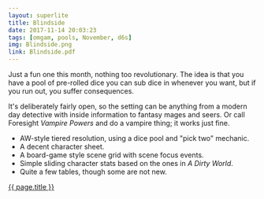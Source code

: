 ```yaml
---
layout: superlite
title: Blindside
date: 2017-11-14 20:03:23
tags: [omgam, pools, November, d6s]
img: Blindside.png
link: Blindside.pdf
---
```


Just a fun one this month, nothing too revolutionary. The idea is that you have a pool of pre-rolled dice you can sub dice in whenever you want, but if you run out, you suffer consequences.

It's deliberately fairly open, so the setting can be anything from a modern day detective with inside information to fantasy mages and seers. Or call Foresight *Vampire Powers* and do a vampire thing; it works just fine.

* AW-style tiered resolution, using a dice pool and "pick two" mechanic.
* A decent character sheet.
* A board-game style scene grid with scene focus events.
* Simple sliding character stats based on the ones in *A Dirty World*.
* Quite a few tables, though some are not new.

<div class="img_row">
	<a href="{{ site.baseurl }}/pdf/{{ page.link }}"><img class="col three" src="{{ site.baseurl }}/img/{{ page.img}}" alt="" title="{{ page.title }}"/></a>
</div>
<div class="col three caption">
	<a href="{{ site.baseurl }}/pdf/{{ page.link }}">{{ page.title }}</a>
</div>
